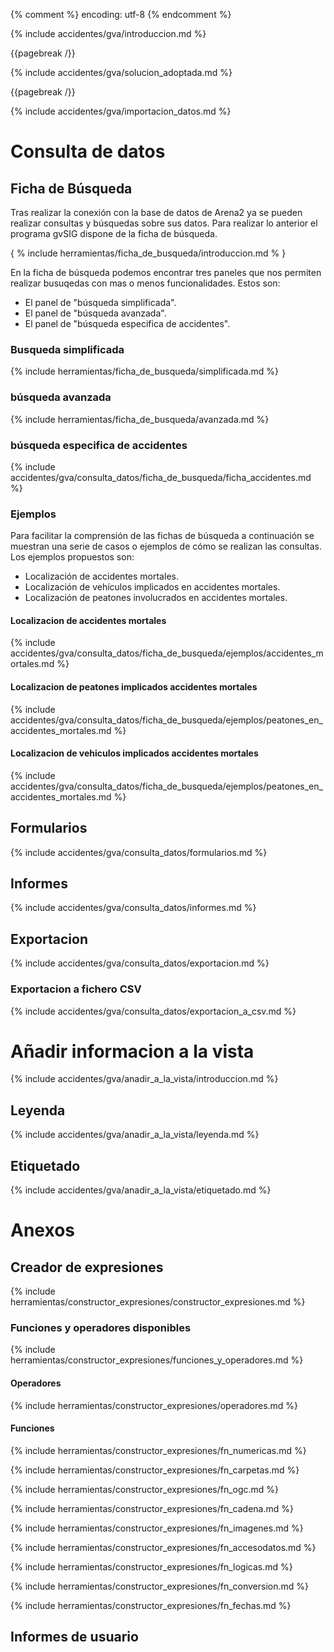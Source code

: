 {% comment %} encoding: utf-8 {% endcomment %}

{% include accidentes/gva/introduccion.md %}

{{pagebreak /}}

{% include accidentes/gva/solucion_adoptada.md %}

{{pagebreak /}}

{% include accidentes/gva/importacion_datos.md %}

# Consulta de datos

## Ficha de Búsqueda

Tras realizar la conexión con la base de datos de Arena2 ya se pueden realizar 
consultas y búsquedas sobre sus datos. Para realizar lo anterior el programa gvSIG 
dispone de la ficha de búsqueda.

{ % include herramientas/ficha_de_busqueda/introduccion.md % }

En la ficha de búsqueda podemos encontrar tres paneles que nos permiten realizar
busuqedas con mas o menos funcionalidades. Estos son:

* El panel de "búsqueda simplificada".
* El panel de "búsqueda avanzada".
* El panel de "búsqueda especifica de accidentes".

### Busqueda simplificada

{% include herramientas/ficha_de_busqueda/simplificada.md %}

### búsqueda avanzada

{% include herramientas/ficha_de_busqueda/avanzada.md %}

### búsqueda especifica de accidentes

{% include accidentes/gva/consulta_datos/ficha_de_busqueda/ficha_accidentes.md %}

### Ejemplos

Para facilitar la comprensión de las fichas de búsqueda a continuación 
se muestran una serie de casos o ejemplos de cómo se realizan las 
consultas. Los ejemplos propuestos son:

* Localización de accidentes mortales.
* Localización de vehículos implicados en accidentes mortales.
* Localización de peatones involucrados en accidentes mortales.

#### Localizacion de accidentes mortales

{% include accidentes/gva/consulta_datos/ficha_de_busqueda/ejemplos/accidentes_mortales.md %}

#### Localizacion de peatones implicados accidentes mortales

{% include accidentes/gva/consulta_datos/ficha_de_busqueda/ejemplos/peatones_en_accidentes_mortales.md %}

#### Localizacion de vehiculos implicados accidentes mortales

{% include accidentes/gva/consulta_datos/ficha_de_busqueda/ejemplos/peatones_en_accidentes_mortales.md %}


## Formularios

{% include accidentes/gva/consulta_datos/formularios.md %}

## Informes

{% include accidentes/gva/consulta_datos/informes.md %}

## Exportacion

{% include accidentes/gva/consulta_datos/exportacion.md %}

### Exportacion a fichero CSV

{% include accidentes/gva/consulta_datos/exportacion_a_csv.md %}

# Añadir informacion a la vista

{% include accidentes/gva/anadir_a_la_vista/introduccion.md %}

## Leyenda

{% include accidentes/gva/anadir_a_la_vista/leyenda.md %}

## Etiquetado

{% include accidentes/gva/anadir_a_la_vista/etiquetado.md %}

# Anexos

## Creador de expresiones

{% include herramientas/constructor_expresiones/constructor_expresiones.md %}

### Funciones y operadores disponibles

{% include herramientas/constructor_expresiones/funciones_y_operadores.md %}

#### Operadores

{% include herramientas/constructor_expresiones/operadores.md %}

#### Funciones

{% include herramientas/constructor_expresiones/fn_numericas.md %}

{% include herramientas/constructor_expresiones/fn_carpetas.md %}

{% include herramientas/constructor_expresiones/fn_ogc.md %}

{% include herramientas/constructor_expresiones/fn_cadena.md %}

{% include herramientas/constructor_expresiones/fn_imagenes.md %}

{% include herramientas/constructor_expresiones/fn_accesodatos.md %}

{% include herramientas/constructor_expresiones/fn_logicas.md %}

{% include herramientas/constructor_expresiones/fn_conversion.md %}

{% include herramientas/constructor_expresiones/fn_fechas.md %}

## Informes de usuario


